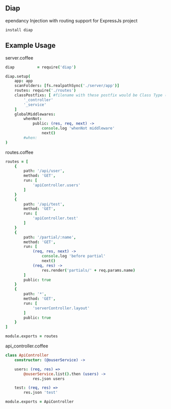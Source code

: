 ## Diap

ependancy Injection with routing support for ExpressJs project

```
install diap
```

## Example Usage

server.coffee
```coffeescript
diap          = require('diap')

diap.setup(
	app: app
	scanFolders: [fs.realpathSync('./server/app')]
	routes: require('./routes')
	classPostfixs: [ #filename with these postfix would be Class Type (autowired with new OuserService()). Others are value type
		'_controller'
		'_service'
	]
	globalMiddlewares: 
		whenNot: 
			public: (res, req, next) ->
				console.log 'whenNot middleware'
				next()
		#when:
)
```

routes.coffee
```coffeescript
routes = [	
	{
		path: '/api/user',
		method: 'GET',
		run: [ 
			'apiController.users'
		]
	}
	{
		path: '/api/test',
		method: 'GET',
		run: [ 
			'apiController.test'
		]
	}
	{
		path: '/partial/:name',
		method: 'GET',
		run: [ 
			(req, res, next) ->
				console.log 'before partial'
				next()
			(req, res) ->
				res.render('partials/' + req.params.name)
		]
		public: true
	}
	{
		path: '*',
		method: 'GET',
		run: [ 
			'serverController.layout'
		]
		public: true
	}
]

module.exports = routes
```

api_controller.coffee
```coffeescript
class ApiController
	constructor: (@ouserService) ->

	users: (req, res) =>   
		@ouserService.list().then (users) ->
			res.json users

	test: (req, res) =>   		
		res.json 'test'

module.exports = ApiController
```
